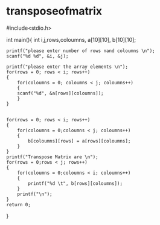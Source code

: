 # transposeofmatrix
#include<stdio.h>

int main(){
	int i,j,rows,coloumns, a[10][10], b[10][10];
	
	printf("please enter number of rows nand coloumns \n");
	scanf("%d %d", &i, &j);
	
	printf("please enter the array elements \n");
	for(rows = 0; rows < i; rows++)
	{
		for(coloumns = 0; coloumns < j; coloumns++)
		{
		scanf("%d", &a[rows][coloumns]);
		}
	}
	
	
	for(rows = 0; rows < i; rows++)
	{
		for(coloumns = 0;coloumns < j; coloumns++)
		{
			b[coloumns][rows] = a[rows][coloumns];
		}
	}
	printf("Transpose Matrix are \n");
	for(rows = 0;rows < j; rows++)
	{
		for(coloumns = 0;coloumns < i; coloumns++)
		{
			printf("%d \t", b[rows][coloumns]);
		}
		printf("\n");
	}
	return 0;
}
